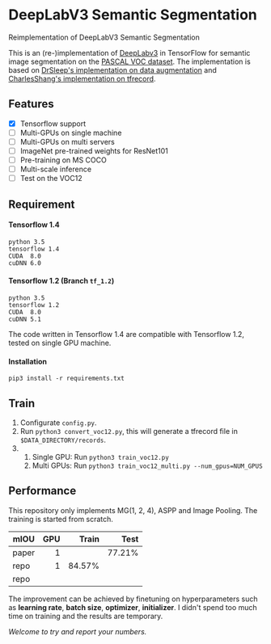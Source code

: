 # DeepLabV3 Semantic Segmentation
Reimplementation of DeepLabV3 Semantic Segmentation

This is an (re-)implementation of [DeepLabv3](https://arxiv.org/abs/1706.05587) in TensorFlow for semantic image segmentation on the [PASCAL VOC dataset](http://host.robots.ox.ac.uk/pascal/VOC/). The implementation is based on [DrSleep's implementation on data augmentation](https://github.com/DrSleep/tensorflow-deeplab-resnet) and [CharlesShang's implementation on tfrecord](https://github.com/CharlesShang/FastMaskRCNN).

## Features
- [x] Tensorflow support
- [ ] Multi-GPUs on single machine
- [ ] Multi-GPUs on multi servers
- [ ] ImageNet pre-trained weights for ResNet101
- [ ] Pre-training on MS COCO
- [ ] Multi-scale inference
- [ ] Test on the VOC12

## Requirement
#### Tensorflow 1.4
```
python 3.5
tensorflow 1.4
CUDA  8.0
cuDNN 6.0
```

#### Tensorflow 1.2 (Branch `tf_1.2`)
```
python 3.5
tensorflow 1.2
CUDA  8.0
cuDNN 5.1
```
The code written in Tensorflow 1.4 are compatible with Tensorflow 1.2, tested on single GPU machine.

#### Installation
```
pip3 install -r requirements.txt
```

## Train
1. Configurate `config.py`.
2. Run `python3 convert_voc12.py`, this will generate a tfrecord file in `$DATA_DIRECTORY/records`.
3. 
   1. Single GPU: Run `python3 train_voc12.py`
   2. Multi GPUs: Run `python3 train_voc12_multi.py --num_gpus=NUM_GPUS`


## Performance
This repository only implements MG(1, 2, 4), ASPP and Image Pooling. The training is started from scratch. 

| mIOU      | GPU       | Train    | Test      |
| --------- | ---------:| --------:| ---------:|
| paper     | 1         |          | 77.21%    | 
| repo      | 1         | 84.57%   |           |
| repo      |           |          |           |

The improvement can be achieved by finetuning on hyperparameters such as **learning rate**, **batch size**, **optimizer**, **initializer**. I didn't spend too much time on training and the results are temporary. 

*Welcome to try and report your numbers.*